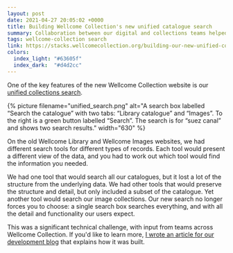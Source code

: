 ```yaml
---
layout: post
date: 2021-04-27 20:05:02 +0000
title: Building Wellcome Collection's new unified catalogue search
summary: Collaboration between our digital and collections teams helped to build a single search box for all of our catalogues.
tags: wellcome-collection search
link: https://stacks.wellcomecollection.org/building-our-new-unified-collections-search-ed399c412b01
colors:
  index_light: "#63605f"
  index_dark:  "#d4d2cc"
---
```


One of the key features of the new Wellcome Collection website is our [unified collections search](https://wellcomecollection.org/collections).

{%
  picture
  filename="unified_search.png"
  alt="A search box labelled “Search the catalogue” with two tabs: “Library catalogue” and “Images”. To the right is a green button labelled “Search”. The search is for “suez canal” and shows two search results."
  width="630"
%}

On the old Wellcome Library and Wellcome Images websites, we had different search tools for different types of records.
Each tool would present a different view of the data, and you had to work out which tool would find the information you needed.

We had one tool that would search all our catalogues, but it lost a lot of the structure from the underlying data.
We had other tools that would preserve the structure and detail, but only included a subset of the catalogue.
Yet another tool would search our image collections.
Our new search no longer forces you to choose: a single search box searches everything, and with all the detail and functionality our users expect.

This was a significant technical challenge, with input from teams across Wellcome Collection.
If you'd like to learn more, [I wrote an article for our development blog](https://stacks.wellcomecollection.org/building-our-new-unified-collections-search-ed399c412b01) that explains how it was built.
